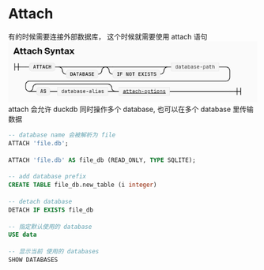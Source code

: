 # Attach
有的时候需要连接外部数据库， 这个时候就需要使用 attach 语句  
![](../assets/attach-syntax.png)
 attach 会允许 duckdb 同时操作多个 database, 也可以在多个 database 里传输数据
 ```sql
-- database name 会被解析为 file
ATTACH 'file.db';

ATTACH 'file.db' AS file_db (READ_ONLY, TYPE SQLITE);

-- add database prefix
CREATE TABLE file_db.new_table (i integer)

-- detach database
DETACH IF EXISTS file_db

-- 指定默认使用的 database
USE data

-- 显示当前 使用的 databases
SHOW DATABASES
```